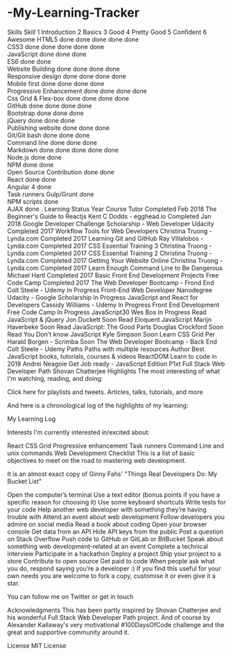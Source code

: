 # -My-Learning-Tracker
Skills
Skill	1
Introduction	2
Basics	3
Good	4
Pretty Good	5
Confident	6
Awesome
HTML5	done	done	done	done	done	
CSS3	done	done	done	done	done	
JavaScript	done	done	done			
ES6	done	done				
Website Building	done	done	done	done		
Responsive design	done	done	done	done		
Mobile first	done	done	done	done		
Progressive Enhancement	done	done	done	done		
Css Grid & Flex-box	done	done	done	done		
GitHub	done	done	done	done		
Bootstrap	done	done	done			
jQuery	done	done	done			
Publishing website	done	done	done			
Git/Git bash	done	done	done			
Command line	done	done	done			
Markdown	done	done	done	done	done	
Node.js	done	done				
NPM	done	done				
Open Source Contribution	done	done				
React	done	done				
Angular 4	done					
Task runners Gulp/Grunt	done					
NPM scripts	done					
AJAX	done					.
Learning
Status	Year	Course	Tutor
Completed	Feb 2018	The Beginner's Guide to Reactjs	Kent C Dodds - egghead.io
Completed	Jan 2018	Google Developer Challenge Scholarship - Web Developer	Udacity
Completed	2017	Workflow Tools for Web Developers	Christina Truong - Lynda.com
Completed	2017	Learning Git and GitHub	Ray Villalobos - Lynda.com
Completed	2017	CSS Essential Training 3	Christina Truong - Lynda.com
Completed	2017	CSS Essential Training 2	Christina Truong - Lynda.com
Completed	2017	Getting Your Website Online	Christina Truong - Lynda.com
Completed	2017	Learn Enough Command Line to Be Dangerous	Michael Hartl
Completed	2017	Basic Front End Development Projects	Free Code Camp
Completed	2017	The Web Developer Bootcamp - Frond End	Colt Steele - Udemy
In Progress		Front-End Web Developer Nanodegree	Udacity - Google Scholarship
In Progress		JavaScript and React for Developers	Cassidy Williams - Udemy
In Progress		Front End Development	Free Code Camp
In Progress		JavaScript30	Wes Bos
In Progress		Read JavaScript & jQuery	Jon Duckett
Soon		Read Eloquent JavaScript	Marijn Haverbeke
Soon		Read JavaScript: The Good Parts	Douglas Crockford
Soon		Read You Don't know JavaScript	Kyle Simpson
Soon		Learn CSS Grid	Per Harald Borgen - Scrimba
Soon		The Web Developer Bootcamp - Back End	Colt Steele - Udemy
Paths
Paths with multiple resources	Author
Best JavaScript books, tutorials, courses & videos	ReactDOM
Learn to code in 2018	Andrei Neagoie
Get Job ready - JavaScript Edition	P1xt
Full Stack Web Developer Path	Shovan Chatterjee
Highlights
The most interesting of what I'm watching, reading, and doing:

Click here for playlists and tweets. Articles, talks, tutorials, and more

And here is a chronological log of the highlights of my learning:

My Learning Log

Interests
I'm currently interested in/excited about:

React
CSS Grid
Progressive enhancement
Task runners
Command Line and unix commands
Web Development Checklist
This is a list of basic objectives to meet on the road to mastering web development.

It is an almost exact copy of Ginny Fahs' "Things Real Developers Do: My Bucket List"

 Open the computer’s terminal
 Use a text editor (bonus points if you have a specific reason for choosing it)
 Use some keyboard shortcuts
 Write tests for your code
 Help another web developer with something they’re having trouble with
 Attend an event about web development
 Follow developers you admire on social media
 Read a book about coding
 Open your browser console
 Get data from an API
 Hide API keys from the public
 Post a question on Stack Overflow
 Push code to GitHub or GitLab or BitBucket
 Speak about something web development-related at an event
 Complete a technical interview
 Participate in a hackathon
 Deploy a project
 Ship your project to a store
 Contribute to open source
 Get paid to code
 When people ask what you do, respond saying you’re a developer :)
If you find this useful for your own needs you are welcome to fork a copy, customise it or even give it a star.

You can follow me on Twitter or get in touch

Acknowledgments
This has been partly inspired by Shovan Chatterjee and his wonderful Full Stack Web Developer Path project. And of course by Alexander Kallaway's very motivational #100DaysOfCode challenge and the great and supportive community around it.

License
MIT License
